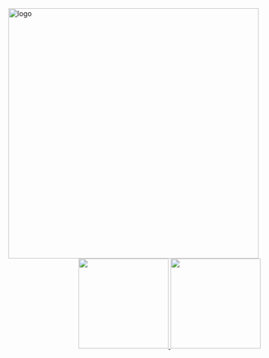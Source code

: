  <img  align="center" alt="logo" width="500" src="https://user-images.githubusercontent.com/88108730/167327445-11efdb94-61af-4c1d-871a-17f4bdd572c4.png" />
<div align="right">
  <a href="https://github.com/AlectorAlexander">
  <img height="180em" src="https://github-readme-stats.vercel.app/api?username=AlectorAlexander&show_icons=true&theme=radical&include_all_commits=true&count_private=true"/>
  <img height="180em" src="https://github-readme-stats.vercel.app/api/top-langs/?username=AlectorAlexander&layout=compact&langs_count=7&theme=radical"/>
</div>

